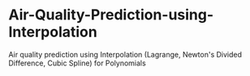 # Air-Quality-Prediction-using-Interpolation
Air quality prediction using Interpolation (Lagrange, Newton's Divided Difference, Cubic Spline) for Polynomials 
